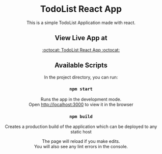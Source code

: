 <div align="center">
 
# TodoList React App 

This is a simple TodoList Application made with react. 

## View Live App at

<a href="https://arokianivin09.github.io/TodoList-ReactApp/">:octocat: TodoList React App :octocat:</a>

## Available Scripts

In the project directory, you can run:

### `npm start`

Runs the app in the development mode.<br>
Open [http://localhost:3000](http://localhost:3000) to view it in the browser

### `npm build`

Creates a production build of the application which can be deployed to any static host

The page will reload if you make edits.<br>
You will also see any lint errors in the console.


